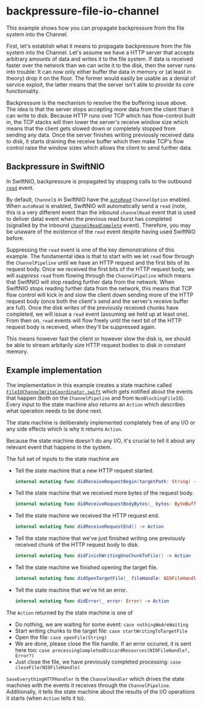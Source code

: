 # backpressure-file-io-channel

This example shows how you can propagate backpressure from the file system into the Channel.

First, let's establish what it means to propagate backpressure from the file system into the Channel. Let's assume we have a HTTP server
that accepts arbitrary amounts of data and writes it to the file system. If data is received faster over the network than we can write it to the
disk, then the server runs into trouble: It can now only either buffer the data in memory or (at least in theory) drop it on the floor. The former
would easily be usable as a denial of service exploit, the latter means that the server isn't able to provide its core functioniality.

Backpressure is the mechanism to resolve the the buffering issue above. The idea is that the server stops accepting more data from the client than
it can write to disk. Because HTTP runs over TCP which has flow-control built in, the TCP stacks will then lower the server's receive window
size which means that the client gets slowed down or completely stopped from sending any data. Once the server finishes writing previously
received data to disk, it starts draining the receive buffer which then make TCP's flow control raise the window sizes which allows the client
to send further data.

## Backpressure in SwiftNIO

In SwiftNIO, backpressure is propagated by stopping calls to the outbound [`read`](https://apple.github.io/swift-nio/docs/current/NIO/Protocols/_ChannelOutboundHandler.html#/s:3NIO23_ChannelOutboundHandlerP4read7contextyAA0bD7ContextC_tF) event.

By default, `Channel`s in SwiftNIO have the [`autoRead`](https://apple.github.io/swift-nio/docs/current/NIO/Structs/ChannelOptions.html#/s:3NIO14ChannelOptionsV8autoReadAC5TypesO04AutoE6OptionVvpZ)
`ChannelOption` enabled. When `autoRead` is enabled, SwiftNIO will automatically send a `read` (note, this is a very different event than the
inbound `channelRead` event that is used to deliver data) event when the previous read burst has
completed (signalled by the inbound [`channelReadComplete`](https://apple.github.io/swift-nio/docs/current/NIO/Protocols/_ChannelInboundHandler.html#/s:3NIO22_ChannelInboundHandlerP19channelReadComplete7contextyAA0bD7ContextC_tF)
event). Therefore, you may be unaware of the existence of the `read` event despite having used SwiftNIO before.

Suppressing the `read` event is one of the key demonstrations of this example. The fundamental idea is that to start with we let `read` flow
through the `ChannelPipeline` until we have an HTTP request and the first bits of its request body. Once we received the first bits of the
HTTP request body, we will _suppress_ `read` from flowing through the `ChannelPipeline` which means that SwiftNIO will stop reading
further data from the network.
When SwiftNIO stops reading further data from the network, this means that TCP flow control will kick in and slow the client down sending
more of the HTTP request body (once both the client's send and the server's receive buffer are full).
Once the disk writes of the previously received chunks have completed, we will issue a `read` event (assuming we held up at least one). From
then on, `read` events will flow freely until the next bit of the HTTP request body is received, when they'll be suppressed again.

This means however fast the client or however slow the disk is, we should be able to stream arbitarily size HTTP request bodies to disk in
constant memory.

## Example implementation

The implementation in this example creates a state machine called [`FileIOChannelWriteCoordinator.swift`](Sources/FileIOChannelWriteCoordinator.swift)
which gets notified about the events that happen (both on the `ChannelPipeline` and from `NonBlockingFileIO`). Every input to the state
machine also returns an `Action` which describes what operation needs to be done next.

The state machine is deliberately implemented completely free of any I/O or any side effects which is why it returns `Action`.

Because the state machine doesn't do any I/O, it's crucial to tell it about any relevant event that happens in the system.

The full set of inputs to the state machine are


- Tell the state machine that a new HTTP request started.
    ```swift
    internal mutating func didReceiveRequestBegin(targetPath: String) -> Action
    ```

- Tell the state machine that we received more bytes of the request body.
    ```swift
    internal mutating func didReceiveRequestBodyBytes(_ bytes: ByteBuffer) -> Action
    ```

- Tell the state machine we received the HTTP request end.
    ```swift
    internal mutating func didReceiveRequestEnd() -> Action
    ```

- Tell the state machine that we've just finished writing one previously received chunk of the HTTP request body to disk.
    ```swift
    internal mutating func didFinishWritingOneChunkToFile() -> Action
    ```
    
-  Tell the state machine we finished opening the target file.
    ```swift
    internal mutating func didOpenTargetFile(_ fileHandle: NIOFileHandle) -> Action
    ```
    
- Tell the state machine that we've hit an error.
    ```swift
    internal mutating func didError(_ error: Error) -> Action
    ```

The `Action` returned by the state machine is one of

- Do nothing, we are waiting for some event: `case nothingWeAreWaiting`
- Start writing chunks to the target file: `case startWritingToTargetFile`
- Open the file: `case openFile(String)`
- We are done, please close the file handle. If an error occured, it is sent here too: `case processingCompletedDiscardResources(NIOFileHandle?, Error?)`
- Just close the file, we have previously completed processing: `case closeFile(NIOFileHandle)`

`SaveEverythingHTTPHandler` is the `ChannelHandler` which drives the state machines with the events it receives through the
`ChannelPipeline`. Additionally, it tells the state machine about the results of the I/O operations it starts (when `Action` tells it to).

